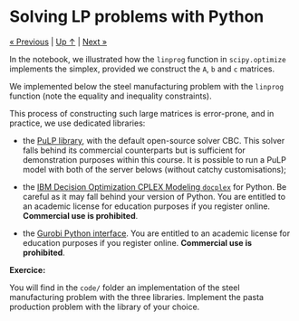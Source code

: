# Solving LP problems with Python

[« Previous](.) \| [Up ↑](.) \| [Next »](../5_milp)

In the notebook, we illustrated how the `linprog` function in `scipy.optimize` implements the simplex, provided we construct the `A`, `b` and `c` matrices.

We implemented below the steel manufacturing problem with the `linprog` function (note the equality and inequality constraints).

<div>
<script src="https://emgithub.com/embed.js?target=https://raw.githubusercontent.com/xoolive/optim4ai/blob/master/4_linear/code/steel_scipy.py&style=github-gist&showLineNumbers=on&showCopy=on"></script>
</div>

This process of constructing such large matrices is error-prone, and in practice, we use dedicated libraries:

- the [PuLP library](https://coin-or.github.io/pulp/), with the default open-source solver CBC. This solver falls behind its commercial counterparts but is sufficient for demonstration purposes within this course. It is possible to run a PuLP model with both of the server belows (without catchy customisations);

- the [IBM Decision Optimization CPLEX Modeling `docplex`](https://ibmdecisionoptimization.github.io/docplex-doc/) for Python. Be careful as it may fall behind your version of Python. You are entitled to an academic license for education purposes if you register online. **Commercial use is prohibited**.

- the [Gurobi Python interface](https://www.gurobi.com/documentation/9.5/quickstart_windows/cs_python.html). You are entitled to an academic license for education purposes if you register online. **Commercial use is prohibited**.

<div class="alert alert-warning"><b>Exercice:</b>

You will find in the <code>code/</code> folder an implementation of the steel manufacturing problem with the three libraries. Implement the pasta production problem with the library of your choice.

</div>
